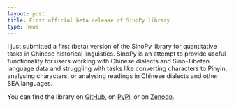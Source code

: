 ```yaml
---
layout: post
title: First official beta release of SinoPy library  
type: news
---
```


I just submitted a first (beta) version of the SinoPy library for quantitative tasks in Chinese historical linguistics. 
SinoPy is an attempt to provide useful functionality for users working with Chinese dialects and Sino-Tibetan language data and struggling with tasks like converting characters to Pinyin, analysing characters, or analysing readings in Chinese dialects and other SEA languages.

You can find the library on [GitHub](https://github.com/lingpy/sinopy), on [PyPi](https://pypi.org/project/sinopy), or on [Zenodo](https://zenodo.org/badge/latestdoi/30593438).
